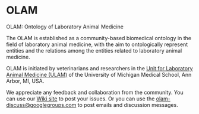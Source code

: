 # OLAM
OLAM: Ontology of Laboratory Animal Medicine

The OLAM is established as a community-based biomedical ontology in the field of laboratory animal medicine, with the aim to ontologically represent entities and the relations among the entities related to laboratory animal medicine. 

OLAM is initiated by veterinarians and researchers in the [Unit for Laboratory Animal Medicine (ULAM)](https://animalcare.umich.edu/unit-laboratory-animal-medicine) of the University of Michigan Medical School, Ann Arbor, MI, USA. 

We appreciate any feedback and collaboration from the community. You can use our [Wiki site](https://github.com/olam-ontology/OLAM/wiki) to post your issues. Or you can use the olam-discuss@googlegroups.com to post emails and discussion messages. 

